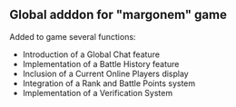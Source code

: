 ## Global adddon for "margonem" game
Added to game several functions:
+ Introduction of a Global Chat feature
+ Implementation of a Battle History feature
+ Inclusion of a Current Online Players display
+ Integration of a Rank and Battle Points system
+ Implementation of a Verification System
